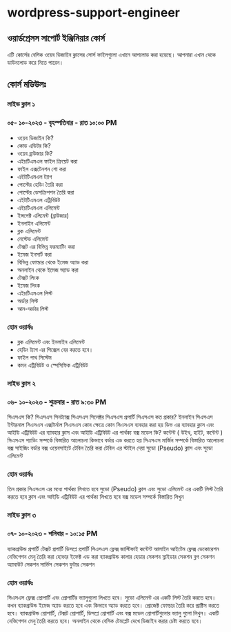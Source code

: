 # wordpress-support-engineer
## ওয়ার্ডপ্রেসস সাপোর্ট ইঞ্জিনিয়ার কোর্স

এটি কোর্সের বেসিক ওয়েব ডিজাইন ক্লাসের সোর্স ফাইলগুলো এখানে আপলোড করা হয়েছে। আপনারা এখান থেকে ডাউনলোড করে নিতে পারেন।

## কোর্স মডিউলঃ
### লাইভ ক্লাস ১
### ০৫- ১০-২০২৩ - বৃহস্পতিবার - রাত ১০:০০ PM 
- ওয়েব ডিজাইন কি?
- কোড এডিটর কি?
- ওয়েব ব্রাউজার কি?
- এইচটিএমএল ফাইল ক্রিয়েট করা
- ফাইল এক্সটেনশন শো করা
- এইটটিএমএল ট্যাগ
- পোস্টের হেডিং তৈরি করা
- পোস্টের ডেসক্রিপশন তৈরি করা
- এইটটিএমএল এট্রিবিউট
- এইচটিএমএল এলিমেন্ট
- ইন্সপেক্ট এলিমেন্ট (ব্রাউজার)
- ইনলাইন এলিমেন্ট
- ব্লক এলিমেন্ট
- নেস্টেড এলিমেন্ট
- টেক্সট এর বিভিন্ন ফরম্যাটিং করা
- ইমেজ ইনসার্ট করা
- বিভিন্ন ফোল্ডার থেকে ইমেজ অ্যাড করা
- অনলাইন থেকে ইমেজ অ্যাড করা
- টেক্সট লিংক 
- ইমেজ লিংক
- এইচটিএমএল লিস্ট
- অর্ডার লিস্ট
- আন-অর্ডার লিস্ট 
### হোম ওয়ার্কঃ
- ব্লক এলিমেন্ট এবং ইনলাইন এলিমেন্ট 
- হেডিং ট্যাগ এর পিক্সেল বের করতে হবে।
- ফাইল পাথ সিস্টেম
- কমন এট্রিবিউট ও স্পেসিফিক এট্রিবিউট

### লাইভ ক্লাস ২
### ০৬- ১০-২০২৩ - শুক্রবার - রাত ৯:৩০ PM
সিএসএস কি?
সিএসএস সিনট্যাক্স
সিএসএস সিলেক্টর
সিএসএস প্রপার্টি
সিএসএস কত প্রকার? 
ইনলাইন সিএসএস
ইন্টারনাল সিএসএস
এক্সটার্নাল সিএসএস
কোন ক্ষেত্রে কোন সিএসএস ব্যবহার করা হয়
ডিভ এর ব্যাবহার
ক্লাস এবং আইডি এট্রিবিউট এর ব্যাবহার
ক্লাস এবং আইডি এট্রিবিউট এর পার্থক্য
বক্স মডেল কি?
কন্টেন্ট ( উইথ, হাইট, কন্টেন্ট )
সিএসএস প্যাডিং সম্পর্কে বিস্তারিত আলোচনা
কিভাবে বর্ডার এড করতে হয়
সিএসএস মার্জিন সম্পর্কে বিস্তারিত আলোচনা
বক্স সাইজিং বর্ডার বক্স
ওয়েবসাইটে টেবিল তৈরি করা
টেবিল এর স্টাইল দেয়া
সুডো (Pseudo) ক্লাস এবং সুডো এলিমেন্ট

### হোম ওয়ার্কঃ
তিন প্রকার সিএসএস এর মধ্যে পার্থক্য লিখতে হবে 
সুডো (Pseudo)  ক্লাস এবং সুডো এলিমেন্ট এর একটি লিস্ট তৈরি করতে হবে
ক্লাস এবং আইডি এট্রিবিউট এর পার্থক্য লিখতে হবে
বক্স মডেল সম্পর্কে বিস্তারিত লিখুন



### লাইভ ক্লাস ৩
### ০৭- ১০-২০২৩ - শনিবার - ১০:১৫ PM
ব্যাকগ্রাউন্ড প্রপার্টি
টেক্সট প্রপার্টি
ডিসপ্লে প্রপার্টি
সিএসএস ফ্লেক্স
জাস্টিফাই কন্টেন্ট
আলাইন আইটেম
ফ্লেক্স ডেকোরেশন
নেভিগেশন মেনু তৈরি করা
হোভার ইফেক্ট এড করা
ব্যাকগ্রাউন্ড কালার
হেডার সেকশন
স্লাইডার সেকশন
ব্লগ সেকশন
অ্যাবাউট সেকশন
সার্ভিস সেকশন
ফুটার সেকশন

### হোম ওয়ার্কঃ
সিএসএস ফ্লেক্স প্রোপার্টি এবং প্রোপার্টির ভ্যালুগুলো লিখতে হবে।
সুডো এলিমেন্ট এর একটি লিস্ট তৈরি করতে হবে।
কখন ব্যাকগ্রাউন্ড ইমেজ অ্যাড করতে হবে এবং কিভাবে অ্যাড করতে হবে। প্রোজেক্ট ফোল্ডার তৈরি করে প্রাক্টিস করতে হবে।
ব্যাকগ্রাউন্ড প্রোপার্টি, টেক্সট প্রোপার্টি, ডিসপ্লে প্রোপার্টি এবং বক্স মডেল প্রোপার্টিগুলোর ভ্যালু গুলো লিখুন।
একটি নেভিগেশন মেনু তৈরি করতে হবে।
অনলাইন থেকে বেসিক টেমপ্লেট দেখে ডিজাইন করার চেষ্টা করতে হবে।

